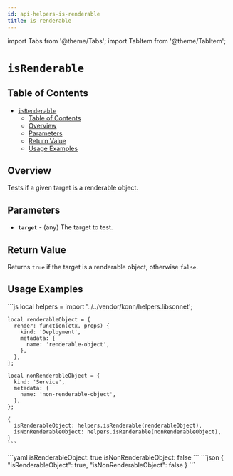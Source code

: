 ```yaml
---
id: api-helpers-is-renderable
title: is-renderable
---
```


import Tabs from '@theme/Tabs';
import TabItem from '@theme/TabItem';

# `isRenderable`

## Table of Contents
- [`isRenderable`](#isrenderable)
  - [Table of Contents](#table-of-contents)
  - [Overview](#overview)
  - [Parameters](#parameters)
  - [Return Value](#return-value)
  - [Usage Examples](#usage-examples)

## Overview
Tests if a given target is a renderable object.

## Parameters
- **`target`** - (any) The target to test.

## Return Value
Returns `true` if the target is a renderable object, otherwise `false`.

## Usage Examples

<Tabs>
  <TabItem value="jsonnet" label="Jsonnet" default>
    ```js
    local helpers = import '../../vendor/konn/helpers.libsonnet';

    local renderableObject = {
      render: function(ctx, props) {
        kind: 'Deployment',
        metadata: {
          name: 'renderable-object',
        },
      },
    };

    local nonRenderableObject = {
      kind: 'Service',
      metadata: {
        name: 'non-renderable-object',
      },
    };

    {
      isRenderableObject: helpers.isRenderable(renderableObject),
      isNonRenderableObject: helpers.isRenderable(nonRenderableObject),
    }
    ```
  </TabItem>
  <TabItem value="yaml" label="YAML Output">
    ```yaml
    isRenderableObject: true
    isNonRenderableObject: false
    ```
  </TabItem>
  <TabItem value="json" label="JSON Output">
    ```json
    {
      "isRenderableObject": true,
      "isNonRenderableObject": false
    }
    ```
  </TabItem>
</Tabs>